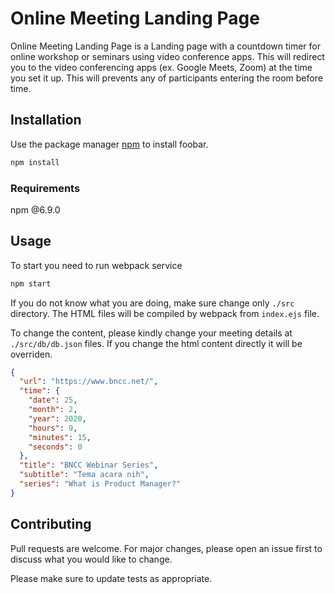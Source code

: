 # Online Meeting Landing Page

Online Meeting Landing Page is a Landing page with a countdown timer for online workshop or seminars using video conference apps. This will redirect you to the video conferencing apps (ex. Google Meets, Zoom) at the time you set it up. This will prevents any of participants entering the room before time.

## Installation

Use the package manager [npm](https://nodejs.org/en/download/) to install foobar.

```bash
npm install
```

### Requirements

npm @6.9.0

## Usage

To start you need to run webpack service

```bash
npm start
```

If you do not know what you are doing, make sure change only `./src` directory. The HTML files will be compiled by webpack from `index.ejs` file.

To change the content, please kindly change your meeting details at `./src/db/db.json` files. If you change the html content directly it will be overriden.

```json
{
  "url": "https://www.bncc.net/",
  "time": {
    "date": 25,
    "month": 2,
    "year": 2020,
    "hours": 9,
    "minutes": 15,
    "seconds": 0
  },
  "title": "BNCC Webinar Series",
  "subtitle": "Tema acara nih",
  "series": "What is Product Manager?"
}
```

## Contributing

Pull requests are welcome. For major changes, please open an issue first to discuss what you would like to change.

Please make sure to update tests as appropriate.
